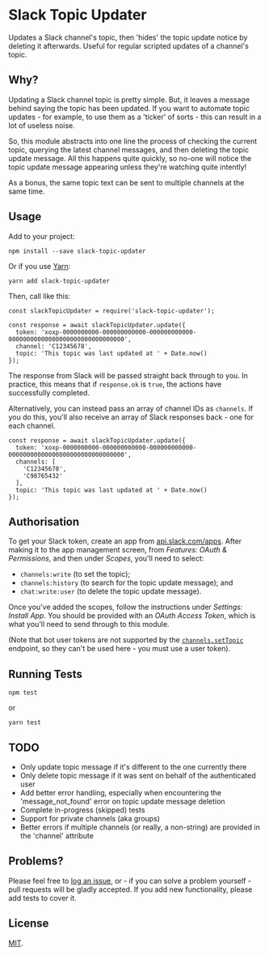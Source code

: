 # Slack Topic Updater

Updates a Slack channel's topic, then 'hides' the topic update notice by deleting it afterwards. Useful for regular scripted updates of a channel's topic.

## Why?

Updating a Slack channel topic is pretty simple. But, it leaves a message behind saying the topic has been updated. If you want to automate topic updates - for example, to use them as a 'ticker' of sorts - this can result in a lot of useless noise.

So, this module abstracts into one line the process of checking the current topic, querying the latest channel messages, and then deleting the topic update message. All this happens quite quickly, so no-one will notice the topic update message appearing unless they're watching quite intently!

As a bonus, the same topic text can be sent to multiple channels at the same time.

## Usage

Add to your project:

    npm install --save slack-topic-updater

Or if you use [Yarn](https://yarnpkg.com/):

    yarn add slack-topic-updater

Then, call like this:

    const slackTopicUpdater = require('slack-topic-updater');

    const response = await slackTopicUpdater.update({
      token: 'xoxp-0000000000-000000000000-000000000000-00000000000000000000000000000000',
      channel: 'C12345678',
      topic: 'This topic was last updated at ' + Date.now()
    });

The response from Slack will be passed straight back through to you. In practice, this means that if `response.ok` is `true`, the actions have successfully completed.

Alternatively, you can instead pass an array of channel IDs as `channels`. If you do this, you'll also receive an array of Slack responses back - one for each channel.

    const response = await slackTopicUpdater.update({
      token: 'xoxp-0000000000-000000000000-000000000000-00000000000000000000000000000000',
      channels: [
        'C12345678',
        'C98765432'
      ],
      topic: 'This topic was last updated at ' + Date.now()
    });

## Authorisation

To get your Slack token, create an app from [api.slack.com/apps](https://api.slack.com/apps). After making it to the app management screen, from _Features: OAuth & Permissions_, and then under _Scopes_, you'll need to select:

* `channels:write` (to set the topic);
* `channels:history` (to search for the topic update message); and
* `chat:write:user` (to delete the topic update message).

Once you've added the scopes, follow the instructions under _Settings: Install App_. You should be provided with an _OAuth Access Token_, which is what you'll need to send through to this module.

(Note that bot user tokens are not supported by the [`channels.setTopic`](https://api.slack.com/methods/channels.setTopic) endpoint, so they can't be used here - you must use a user token).

## Running Tests

    npm test

or

    yarn test

## TODO

* Only update topic message if it's different to the one currently there
* Only delete topic message if it was sent on behalf of the authenticated user
* Add better error handling, especially when encountering the 'message_not_found' error on topic update message deletion
* Complete in-progress (skipped) tests
* Support for private channels (aka groups)
* Better errors if multiple channels (or really, a non-string) are provided in the 'channel' attribute

## Problems?

Please feel free to [log an issue](https://github.com/tdmalone/slack-topic-updater/issues/new), or - if you can solve a problem yourself - pull requests will be gladly accepted. If you add new functionality, please add tests to cover it.

## License

[MIT](LICENSE).
